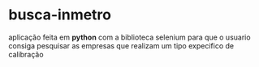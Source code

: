 # busca-inmetro
 aplicação feita em **python** com a biblioteca selenium  para que o usuario consiga pesquisar as empresas que realizam um tipo expecifico de calibração
